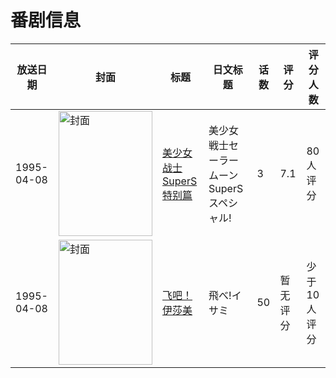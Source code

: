 # 番剧信息

|放送日期|封面|标题|日文标题|话数|评分|评分人数|
|---|---|---|---|---|---|---|
|1995-04-08|<img src="//lain.bgm.tv/pic/cover/c/8e/f2/27356_8dB82.jpg" alt="封面" style="width:150px;height:200px;object-fit:cover;">|[美少女战士SuperS特别篇](https://bangumi.tv/subject/27356)|美少女戦士セーラームーンSuperS スペシャル!|3|7.1|80人评分|
|1995-04-08|<img src="//lain.bgm.tv/pic/cover/c/8f/63/80970_600R6.jpg" alt="封面" style="width:150px;height:200px;object-fit:cover;">|[飞吧！伊莎美](https://bangumi.tv/subject/80970)|飛べ!イサミ|50|暂无评分|少于10人评分|
